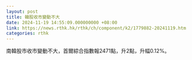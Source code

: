 ```yaml
---
layout: post
title: 韓股收市變動不大
date: 2024-11-19 14:55:09.000000000 +08:00
link: https://news.rthk.hk/rthk/ch/component/k2/1779882-20241119.htm
categories: rthk
---
```


南韓股市收市變動不大，首爾綜合指數報2471點，升2點，升幅0.12%。
